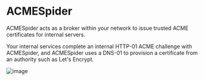 # ACMESpider

ACMESpider acts as a broker within your network to issue trusted ACME certificates for internal servers.

Your internal services complete an internal HTTP-01 ACME challenge with ACMESpider, and ACMESpider uses a DNS-01 to provision a certificate from an authority such as Let's Encrypt.

![image](https://github.com/user-attachments/assets/833963b4-73aa-433c-8ac8-4b61d7917077)
